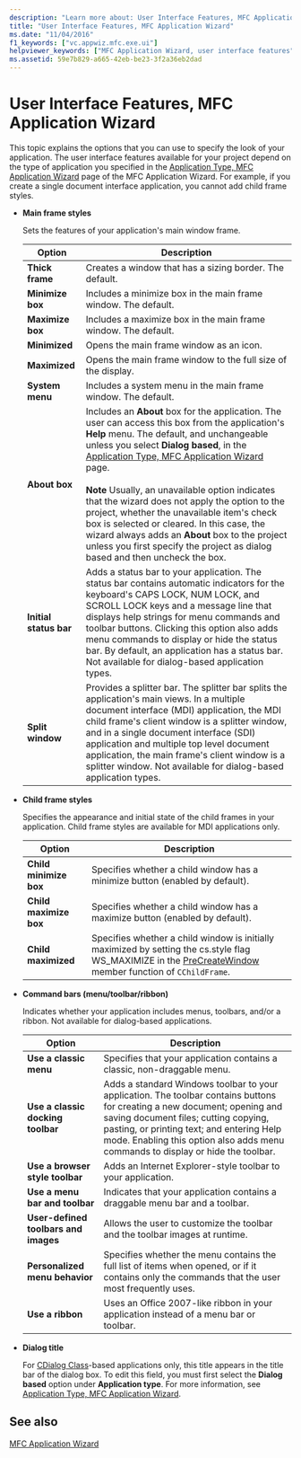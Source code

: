 ```yaml
---
description: "Learn more about: User Interface Features, MFC Application Wizard"
title: "User Interface Features, MFC Application Wizard"
ms.date: "11/04/2016"
f1_keywords: ["vc.appwiz.mfc.exe.ui"]
helpviewer_keywords: ["MFC Application Wizard, user interface features"]
ms.assetid: 59e7b829-a665-42eb-be23-3f2a36eb2dad
---
```

# User Interface Features, MFC Application Wizard

This topic explains the options that you can use to specify the look of your application. The user interface features available for your project depend on the type of application you specified in the [Application Type, MFC Application Wizard](../../mfc/reference/application-type-mfc-application-wizard.md) page of the MFC Application Wizard. For example, if you create a single document interface application, you cannot add child frame styles.

- **Main frame styles**

   Sets the features of your application's main window frame.

   |Option|Description|
   |------------|-----------------|
   |**Thick frame**|Creates a window that has a sizing border. The default.|
   |**Minimize box**|Includes a minimize box in the main frame window. The default.|
   |**Maximize box**|Includes a maximize box in the main frame window. The default.|
   |**Minimized**|Opens the main frame window as an icon.|
   |**Maximized**|Opens the main frame window to the full size of the display.|
   |**System menu**|Includes a system menu in the main frame window. The default.|
   |**About box**|Includes an **About** box for the application. The user can access this box from the application's **Help** menu. The default, and unchangeable unless you select **Dialog based**, in the [Application Type, MFC Application Wizard](../../mfc/reference/application-type-mfc-application-wizard.md) page.<br /><br /> **Note** Usually, an unavailable option indicates that the wizard does not apply the option to the project, whether the unavailable item's check box is selected or cleared. In this case, the wizard always adds an **About** box to the project unless you first specify the project as dialog based and then uncheck the box.|
   |**Initial status bar**|Adds a status bar to your application. The status bar contains automatic indicators for the keyboard's CAPS LOCK, NUM LOCK, and SCROLL LOCK keys and a message line that displays help strings for menu commands and toolbar buttons. Clicking this option also adds menu commands to display or hide the status bar. By default, an application has a status bar. Not available for dialog-based application types.|
   |**Split window**|Provides a splitter bar. The splitter bar splits the application's main views. In a multiple document interface (MDI) application, the MDI child frame's client window is a splitter window, and in a single document interface (SDI) application and multiple top level document application, the main frame's client window is a splitter window. Not available for dialog-based application types.|

- **Child frame styles**

   Specifies the appearance and initial state of the child frames in your application. Child frame styles are available for MDI applications only.

   |Option|Description|
   |------------|-----------------|
   |**Child minimize box**|Specifies whether a child window has a minimize button (enabled by default).|
   |**Child maximize box**|Specifies whether a child window has a maximize button (enabled by default).|
   |**Child maximized**|Specifies whether a child window is initially maximized by setting the cs.style flag WS_MAXIMIZE in the [PreCreateWindow](../../mfc/reference/cwnd-class.md#precreatewindow) member function of `CChildFrame`.|

- **Command bars (menu/toolbar/ribbon)**

   Indicates whether your application includes menus, toolbars, and/or a ribbon. Not available for dialog-based applications.

   |Option|Description|
   |------------|-----------------|
   |**Use a classic menu**|Specifies that your application contains a classic, non-draggable menu.|
   |**Use a classic docking toolbar**|Adds a standard Windows toolbar to your application. The toolbar contains buttons for creating a new document; opening and saving document files; cutting copying, pasting, or printing text; and entering Help mode. Enabling this option also adds menu commands to display or hide the toolbar.|
   |**Use a browser style toolbar**|Adds an Internet Explorer-style toolbar to your application.|
   |**Use a menu bar and toolbar**|Indicates that your application contains a draggable menu bar and a toolbar.|
   |**User-defined toolbars and images**|Allows the user to customize the toolbar and the toolbar images at runtime.|
   |**Personalized menu behavior**|Specifies whether the menu contains the full list of items when opened, or if it contains only the commands that the user most frequently uses.|
   |**Use a ribbon**|Uses an Office 2007-like ribbon in your application instead of a menu bar or toolbar.|

- **Dialog title**

   For [CDialog Class](../../mfc/reference/cdialog-class.md)-based applications only, this title appears in the title bar of the dialog box. To edit this field, you must first select the **Dialog based** option under **Application type**. For more information, see [Application Type, MFC Application Wizard](../../mfc/reference/application-type-mfc-application-wizard.md).

## See also

[MFC Application Wizard](../../mfc/reference/mfc-application-wizard.md)
